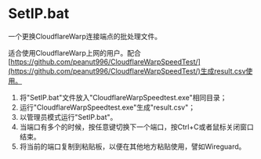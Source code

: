 # SetIP.bat
一个更换CloudflareWarp连接端点的批处理文件。
 
适合使用CloudflareWarp上网的用户。配合[https://github.com/peanut996/CloudflareWarpSpeedTest/](https://github.com/peanut996/CloudflareWarpSpeedTest/)生成result.csv使用。
1. 将"SetIP.bat"文件放入"CloudflareWarpSpeedtest.exe"相同目录；
2. 运行"CloudflareWarpSpeedtest.exe"生成"result.csv"；
3. 以管理员模式运行"SetIP.bat"。
4. 当端口有多个的时候，按任意键切换下一个端口，按Ctrl+C或者鼠标关闭窗口结束。
5. 将当前的端口复制到粘贴板，以便在其他地方粘贴使用，譬如Wireguard。
